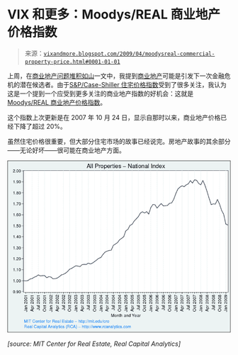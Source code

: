 <!--yml

分类：未分类

日期：2024-05-18 17:50:06

-->

# VIX 和更多：Moodys/REAL 商业地产价格指数

> 来源：[`vixandmore.blogspot.com/2009/04/moodysreal-commercial-property-price.html#0001-01-01`](http://vixandmore.blogspot.com/2009/04/moodysreal-commercial-property-price.html#0001-01-01)

上周，在[商业地产问题堆积如山](http://vixandmore.blogspot.com/2009/04/commercial-real-estate-problems-piling.html)一文中，我提到[商业地产](http://vixandmore.blogspot.com/search/label/commercial%20real%20estate)可能是引发下一次金融危机的潜在候选者。由于[S&P/Case-Shiller 住宅价格指数](http://www2.standardandpoors.com/portal/site/sp/en/us/page.topic/indices_csmahp/0,0,0,0,0,0,0,0,0,2,1,0,0,0,0,0.html)受到了很多关注，我认为这是一个提到一个应受到更多关注的商业地产指数的好机会：这就是[Moodys/REAL 商业地产价格指数](http://web.mit.edu/cre/research/credl/rca.html)。

这个指数上次更新是在 2007 年 10 月 24 日，显示自那时以来，商业地产价格已经下降了超过 20%。

虽然住宅价格很重要，但大部分住宅市场的故事已经说完。房地产故事的其余部分——无论好坏——很可能在商业地产方面。

![](img/cd72a236b90e75523eff54ab4757fa56.png)

*[source: MIT Center for Real Estate, Real Capital Analytics]*

